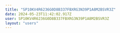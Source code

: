 ```yaml
---
title: "SP10KV4R6236G0D8B337FBXRG3N39P1A8M2BSVR3Z"
date: 2024-05-23T11:42:02.917Z
user: SP10KV4R6236G0D8B337FBXRG3N39P1A8M2BSVR3Z
layout: "users"
---
```

    